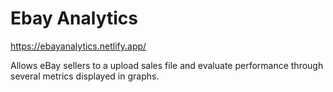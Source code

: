 # Ebay Analytics
https://ebayanalytics.netlify.app/


Allows eBay sellers to a upload sales file and evaluate performance through several metrics displayed in graphs.

